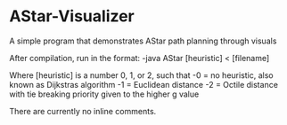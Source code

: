 # AStar-Visualizer
A simple program that demonstrates AStar path planning through visuals

After compilation, run in the format:
-java AStar [heuristic] < [filename]

Where [heuristic] is a number 0, 1, or 2, such that
-0 = no heuristic, also known as Dijkstras algorithm
-1 = Euclidean distance
-2 = Octile distance with tie breaking priority given to the higher g value

There are currently no inline comments.
